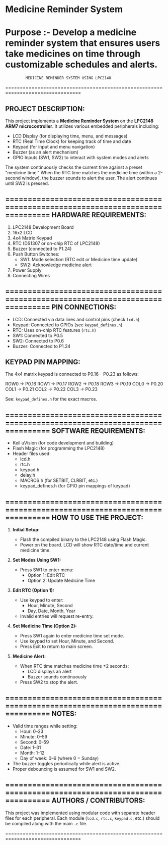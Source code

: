 # Medicine Reminder System
Purpose :-  Develop a medicine reminder system that ensures users take medicines on time through customizable  schedules and alerts. 
================================================================================
             MEDICINE REMINDER SYSTEM USING LPC2148
================================================================================

PROJECT DESCRIPTION:
--------------------
This project implements a **Medicine Reminder System** on the **LPC2148 ARM7 
microcontroller**. It utilizes various embedded peripherals including:

- LCD Display (for displaying time, menu, and messages)
- RTC (Real Time Clock) for keeping track of time and date
- Keypad (for input and menu navigation)
- Buzzer (as an alert mechanism)
- GPIO Inputs (SW1, SW2) to interact with system modes and alerts

The system continuously checks the current time against a preset "medicine time."
When the RTC time matches the medicine time (within a 2-second window), the
buzzer sounds to alert the user. The alert continues until SW2 is pressed.

================================================================================
HARDWARE REQUIREMENTS:
----------------------

1. LPC2148 Development Board
2. 16x2 LCD
3. 4x4 Matrix Keypad
4. RTC (DS1307 or on-chip RTC of LPC2148)
5. Buzzer (connected to P1.24)
6. Push Button Switches:
   - SW1: Mode selection (RTC edit or Medicine time update)
   - SW2: Acknowledge medicine alert
7. Power Supply
8. Connecting Wires

================================================================================
PIN CONNECTIONS:
----------------

- LCD: Connected via data lines and control pins (check `lcd.h`)
- Keypad: Connected to GPIOs (see `keypad_defines.h`)
- RTC: Uses on-chip RTC features (`rtc.h`)
- SW1: Connected to P0.5
- SW2: Connected to P0.6
- Buzzer: Connected to P1.24

KEYPAD PIN MAPPING:
-------------------
The 4x4 matrix keypad is connected to P0.16 – P0.23 as follows:

  ROW0 -> P0.16
  ROW1 -> P0.17
  ROW2 -> P0.18
  ROW3 -> P0.19
  COL0 -> P0.20
  COL1 -> P0.21
  COL2 -> P0.22
  COL3 -> P0.23

See: `keypad_defines.h` for the exact macros.

================================================================================
SOFTWARE REQUIREMENTS:
----------------------

- Keil uVision (for code development and building)
- Flash Magic (for programming the LPC2148)
- Header files used:
  - lcd.h
  - rtc.h
  - keypad.h
  - delay.h
  - MACROS.h (for SETBIT, CLRBIT, etc.)
  - keypad_defines.h (for GPIO pin mappings of keypad)

================================================================================
HOW TO USE THE PROJECT:
-----------------------

1. **Initial Setup:**
   - Flash the compiled binary to the LPC2148 using Flash Magic.
   - Power on the board. LCD will show RTC date/time and current medicine time.

2. **Set Modes Using SW1:**
   - Press SW1 to enter menu:
     - Option 1: Edit RTC
     - Option 2: Update Medicine Time

3. **Edit RTC (Option 1):**
   - Use keypad to enter:
     - Hour, Minute, Second
     - Day, Date, Month, Year
   - Invalid entries will request re-entry.

4. **Set Medicine Time (Option 2):**
   - Press SW1 again to enter medicine time set mode.
   - Use keypad to set Hour, Minute, and Second.
   - Press Exit to return to main screen.

5. **Medicine Alert:**
   - When RTC time matches medicine time ±2 seconds:
     - LCD displays an alert
     - Buzzer sounds continuously
   - Press SW2 to stop the alert.

================================================================================
NOTES:
------

- Valid time ranges while setting:
  - Hour: 0–23
  - Minute: 0–59
  - Second: 0–59
  - Date: 1–31
  - Month: 1–12
  - Day of week: 0–6 (where 0 = Sunday)
- The buzzer toggles periodically while alert is active.
- Proper debouncing is assumed for SW1 and SW2.

================================================================================
AUTHORS / CONTRIBUTORS:
-----------------------

This project was implemented using modular code with separate header files for
each peripheral. Each module (`lcd.c`, `rtc.c`, `keypad.c`, etc.) should be
compiled along with the main `.c` file.

================================================================================
